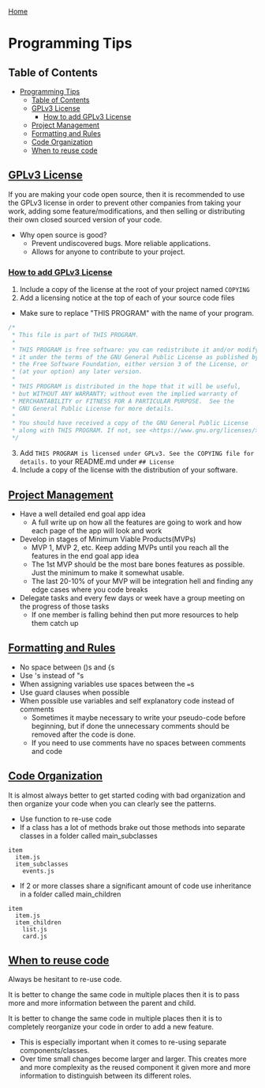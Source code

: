 <!--
 * This file is part of RS Cheat Sheets.
 *
 * RS Cheat Sheets is free software: you can redistribute it and/or modify
 * it under the terms of the GNU General Public License as published by
 * the Free Software Foundation, either version 3 of the License, or
 * (at your option) any later version.
 *
 * RS Cheat Sheets is distributed in the hope that it will be useful,
 * but WITHOUT ANY WARRANTY; without even the implied warranty of
 * MERCHANTABILITY or FITNESS FOR A PARTICULAR PURPOSE.  See the
 * GNU General Public License for more details.
 *
 * You should have received a copy of the GNU General Public License
 * along with RS Cheat Sheets. If not, see <https://www.gnu.org/licenses/>.
 */
-->

[Home](../README.md)

# Programming Tips

## Table of Contents

<!-- TOC -->

- [Programming Tips](#programming-tips)
	- [Table of Contents](#table-of-contents)
	- [GPLv3 License](#gplv3-license)
		- [How to add GPLv3 License](#how-to-add-gplv3-license)
	- [Project Management](#project-management)
	- [Formatting and Rules](#formatting-and-rules)
	- [Code Organization](#code-organization)
	- [When to reuse code](#when-to-reuse-code)

<!-- /TOC -->

## [GPLv3 License](#table-of-contents)
If you are making your code open source, then it is recommended to use the GPLv3 license in order to prevent other companies from taking your work, adding some feature/modifications, and then selling or distributing their own closed sourced version of your code.
- Why open source is good?
  - Prevent undiscovered bugs. More reliable applications.
  - Allows for anyone to contribute to your project.

### [How to add GPLv3 License](#table-of-contents)
1. Include a copy of the license at the root of your project named `COPYING`
2. Add a licensing notice at the top of each of your source code files
  - Make sure to replace "THIS PROGRAM" with the name of your program.

```javascript
/*
 * This file is part of THIS PROGRAM.
 *
 * THIS PROGRAM is free software: you can redistribute it and/or modify
 * it under the terms of the GNU General Public License as published by
 * the Free Software Foundation, either version 3 of the License, or
 * (at your option) any later version.
 *
 * THIS PROGRAM is distributed in the hope that it will be useful,
 * but WITHOUT ANY WARRANTY; without even the implied warranty of
 * MERCHANTABILITY or FITNESS FOR A PARTICULAR PURPOSE.  See the
 * GNU General Public License for more details.
 *
 * You should have received a copy of the GNU General Public License
 * along with THIS PROGRAM. If not, see <https://www.gnu.org/licenses/>.
 */
```

3. Add `THIS PROGRAM is licensed under GPLv3. See the COPYING file for details.` to your README.md under `## License`
4. Include a copy of the license with the distribution of your software.

## [Project Management](#table-of-contents)
- Have a well detailed end goal app idea
  - A full write up on how all the features are going to work and how each page of the app will look and work
- Develop in stages of Minimum Viable Products(MVPs)
  - MVP 1, MVP 2, etc. Keep adding MVPs until you reach all the features in the end goal app idea
  - The 1st MVP should be the most bare bones features as possible. Just the minimum to make it somewhat usable.
  - The last 20-10% of your MVP will be integration hell and finding any edge cases where you code breaks
- Delegate tasks and every few days or week have a group meeting on the progress of those tasks
  - If one member is falling behind then put more resources to help them catch up

## [Formatting and Rules](#table-of-contents)
- No space between ()s and {s
- Use 's instead of "s
- When assigning variables use spaces between the `=`s
- Use guard clauses when possible
- When possible use variables and self explanatory code instead of comments
  - Sometimes it maybe necessary to write your pseudo-code before beginning, but if done the unnecessary comments should be removed after the code is done.
  - If you need to use comments have no spaces between comments and code

## [Code Organization](#table-of-contents)
It is almost always better to get started coding with bad organization and then organize your code when you can clearly see the patterns.

- Use function to re-use code
- If a class has a lot of methods brake out those methods into separate classes in a folder called main_subclasses
```
item
  item.js
  item_subclasses
    events.js
```
- If 2 or more classes share a significant amount of code use inheritance in a folder called main_children
```
item
  item.js
  item_children
    list.js
    card.js
```

## [When to reuse code](#table-of-contents)
Always be hesitant to re-use code.

It is better to change the same code in multiple places then it is to pass more and more information between the parent and child.

It is better to change the same code in multiple places then it is to completely reorganize your code in order to add a new feature.
  - This is especially important when it comes to re-using separate components/classes.
  - Over time small changes become larger and larger. This creates more and more complexity as the reused component it given more and more information to distinguish between its different roles.